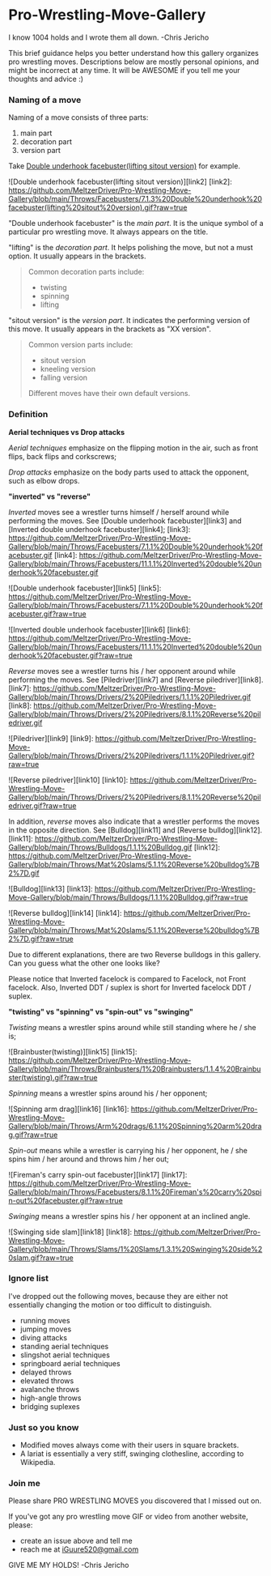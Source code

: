 # Pro-Wrestling-Move-Gallery

I know 1004 holds and I wrote them all down. -Chris Jericho

This brief guidance helps you better understand how this gallery organizes pro wrestling moves. Descriptions below are mostly personal opinions, and might be incorrect at any time. It will be AWESOME if you tell me your thoughts and advice :)

### Naming of a move

Naming of a move consists of three parts:

1. main part
2. decoration part
3. version part

Take [Double underhook facebuster(lifting sitout version)](https://github.com/MeltzerDriver/Pro-Wrestling-Move-Gallery/blob/main/Throws/Facebusters/7.1.3%20Double%20underhook%20facebuster(lifting%20sitout%20version).gif) for example.

![Double underhook facebuster(lifting sitout version)][link2]
[link2]: https://github.com/MeltzerDriver/Pro-Wrestling-Move-Gallery/blob/main/Throws/Facebusters/7.1.3%20Double%20underhook%20facebuster(lifting%20sitout%20version).gif?raw=true

"Double underhook facebuster" is the *main part*. It is the unique symbol of a particular pro wrestling move. It always appears on the title.

"lifting" is the *decoration part*. It helps polishing the move, but not a must option. It usually appears in the brackets.

> Common decoration parts include:
>
> * twisting
> * spinning
> * lifting

"sitout version" is the *version part*. It indicates the performing version of this move. It usually appears in the brackets as "XX version". 

> Common version parts include:
>
> * sitout version
> * kneeling version
> * falling version
>
> Different moves have their own default versions.

### Definition

**Aerial techniques vs Drop attacks**

*Aerial techniques* emphasize on the flipping motion in the air, such as front flips, back flips and corkscrews;

*Drop attacks* emphasize on the body parts used to attack the opponent, such as elbow drops.

**"inverted" vs "reverse"**

*Inverted* moves see a wrestler turns himself / herself around while performing the moves. See [Double underhook facebuster][link3] and [Inverted double underhook facebuster][link4];
[link3]: https://github.com/MeltzerDriver/Pro-Wrestling-Move-Gallery/blob/main/Throws/Facebusters/7.1.1%20Double%20underhook%20facebuster.gif
[link4]: https://github.com/MeltzerDriver/Pro-Wrestling-Move-Gallery/blob/main/Throws/Facebusters/11.1.1%20Inverted%20double%20underhook%20facebuster.gif

![Double underhook facebuster][link5]
[link5]: https://github.com/MeltzerDriver/Pro-Wrestling-Move-Gallery/blob/main/Throws/Facebusters/7.1.1%20Double%20underhook%20facebuster.gif?raw=true

![Inverted double underhook facebuster][link6]
[link6]: https://github.com/MeltzerDriver/Pro-Wrestling-Move-Gallery/blob/main/Throws/Facebusters/11.1.1%20Inverted%20double%20underhook%20facebuster.gif?raw=true

*Reverse* moves see a wrestler turns his / her opponent around while performing the moves. See [Piledriver][link7] and [Reverse piledriver][link8].
[link7]: https://github.com/MeltzerDriver/Pro-Wrestling-Move-Gallery/blob/main/Throws/Drivers/2%20Piledrivers/1.1.1%20Piledriver.gif
[link8]: https://github.com/MeltzerDriver/Pro-Wrestling-Move-Gallery/blob/main/Throws/Drivers/2%20Piledrivers/8.1.1%20Reverse%20piledriver.gif

![Piledriver][link9]
[link9]: https://github.com/MeltzerDriver/Pro-Wrestling-Move-Gallery/blob/main/Throws/Drivers/2%20Piledrivers/1.1.1%20Piledriver.gif?raw=true

![Reverse piledriver][link10]
[link10]: https://github.com/MeltzerDriver/Pro-Wrestling-Move-Gallery/blob/main/Throws/Drivers/2%20Piledrivers/8.1.1%20Reverse%20piledriver.gif?raw=true

In addition, *reverse* moves also indicate that a wrestler performs the moves in the opposite direction. See [Bulldog][link11] and [Reverse bulldog][link12].
[link11]: https://github.com/MeltzerDriver/Pro-Wrestling-Move-Gallery/blob/main/Throws/Bulldogs/1.1.1%20Bulldog.gif
[link12]: https://github.com/MeltzerDriver/Pro-Wrestling-Move-Gallery/blob/main/Throws/Mat%20slams/5.1.1%20Reverse%20bulldog%7B2%7D.gif

![Bulldog][link13]
[link13]: https://github.com/MeltzerDriver/Pro-Wrestling-Move-Gallery/blob/main/Throws/Bulldogs/1.1.1%20Bulldog.gif?raw=true

![Reverse bulldog][link14]
[link14]: https://github.com/MeltzerDriver/Pro-Wrestling-Move-Gallery/blob/main/Throws/Mat%20slams/5.1.1%20Reverse%20bulldog%7B2%7D.gif?raw=true

Due to different explanations, there are two Reverse bulldogs in this gallery. Can you guess what the other one looks like?

Please notice that Inverted facelock is compared to Facelock, not Front facelock. Also, Inverted DDT / suplex is short for Inverted facelock DDT / suplex.

**"twisting" vs "spinning" vs "spin-out" vs "swinging"**

*Twisting* means a wrestler spins around while still standing where he / she is;

![Brainbuster(twisting)][link15]
[link15]: https://github.com/MeltzerDriver/Pro-Wrestling-Move-Gallery/blob/main/Throws/Brainbusters/1%20Brainbusters/1.1.4%20Brainbuster(twisting).gif?raw=true

*Spinning* means a wrestler spins around his / her opponent;

![Spinning arm drag][link16]
[link16]: https://github.com/MeltzerDriver/Pro-Wrestling-Move-Gallery/blob/main/Throws/Arm%20drags/6.1.1%20Spinning%20arm%20drag.gif?raw=true

*Spin-out* means while a wrestler is carrying his / her opponent, he / she spins him / her around and throws him / her out;

![Fireman's carry spin-out facebuster][link17]
[link17]: https://github.com/MeltzerDriver/Pro-Wrestling-Move-Gallery/blob/main/Throws/Facebusters/8.1.1%20Fireman's%20carry%20spin-out%20facebuster.gif?raw=true

*Swinging* means a wrestler spins his / her opponent at an inclined angle.

![Swinging side slam][link18]
[link18]: https://github.com/MeltzerDriver/Pro-Wrestling-Move-Gallery/blob/main/Throws/Slams/1%20Slams/1.3.1%20Swinging%20side%20slam.gif?raw=true

### Ignore list

I've dropped out the following moves, because they are either not essentially changing the motion or too difficult to distinguish.

* running moves
* jumping moves
* diving attacks
* standing aerial techniques
* slingshot aerial techniques
* springboard aerial techniques
* delayed throws
* elevated throws
* avalanche throws
* high-angle throws
* bridging suplexes

### Just so you know

* Modified moves always come with their users in square brackets.
* A lariat is essentially a very stiff, swinging clothesline, according to Wikipedia.

### Join me

Please share PRO WRESTLING MOVES you discovered that I missed out on.

If you've got any pro wrestling move GIF or video from another website, please:

* create an issue above and tell me
* reach me at <iGuure520@gmail.com>

GIVE ME MY HOLDS! -Chris Jericho